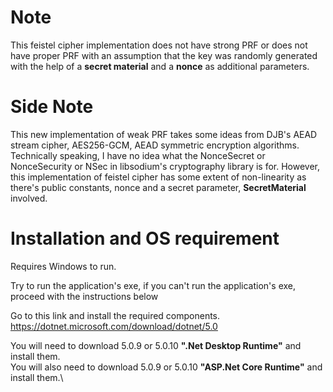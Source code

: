# Note
This feistel cipher implementation does not have strong PRF or does not have proper PRF with an assumption that the key was randomly generated with the help of a **secret material** and a **nonce** as additional parameters.

# Side Note
This new implementation of weak PRF takes some ideas from DJB's AEAD stream cipher, AES256-GCM, AEAD symmetric encryption algorithms. Technically speaking, I have no idea what the NonceSecret or NonceSecurity or NSec in libsodium's cryptography library is for. However, this implementation of feistel cipher has some extent of non-linearity as there's public constants, nonce and a secret parameter, **SecretMaterial** involved. 

# Installation and OS requirement
Requires Windows to run.

Try to run the application's exe, if you can't run the application's exe, proceed with the instructions
below

Go to this link and install the required components.
https://dotnet.microsoft.com/download/dotnet/5.0

You will need to download 5.0.9 or 5.0.10 **".Net Desktop Runtime"** and install them.\
You will also need to download 5.0.9 or 5.0.10 **"ASP.Net Core Runtime"** and install them.\

